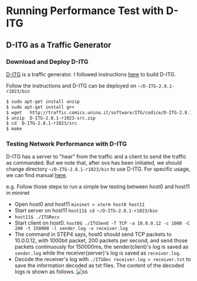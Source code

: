 # Running Performance Test with D-ITG

## D-ITG as a Traffic Generator
### Download and Deploy D-ITG
[D-ITG](http://traffic.comics.unina.it/software/ITG/documentation.php) is a traffic generator. I followed instructions [here](http://sdnopenflow.blogspot.com/2015/05/using-of-d-itg-traffic-generator-in.html) to build D-ITG.

Follow the instructions and D-ITG can be deployed on ```~/D-ITG-2.8.1-r1023/bin```
```sh
$ sudo apt-get install unzip
$ sudo apt-get install g++
$ wget   http://traffic.comics.unina.it/software/ITG/codice/D-ITG-2.8.1-r1023-src.zip
$ unzip  D-ITG-2.8.1-r1023-src.zip
$ cd  D-ITG-2.8.1-r1023/src
$ make
```

### Testing Network Performance with D-ITG
D-ITG has a server to "hear" from the traffic and a client to send the traffic as commanded.
But we note that, after ovs has been initiated, we should change directory ```~/D-ITG-2.8.1-r1023/bin``` to use D-ITG.
For specific usage, we can find manual [here](http://traffic.comics.unina.it/software/ITG/manual/).

e.g.
Follow those steps to run a simple bw testing between host0 and host11 in mininet
* Open host0 and host11 ```mininet > xterm host0 host11```
* Start server on host11 ```host11$ cd ~/D-ITG-2.8.1-r1023/bin```
* ```host11$ ./ITGRecv```
* Start client on host0. ```host0$ ./ITGSend -T TCP -a 10.0.0.12 -c 1000 -C 200 -t 150000 -l sender.log -x receiver.log```
* The command in STEP4 says, host0 should send TCP packets to 10.0.0.12, with 1000bit packet, 200 packets per second, and send those packets continuously for 150000ms, the sender(client)'s log is saved as ```sender.log``` while the receiver(server)'s log is saved as ```receiver.log```.
* Decode the receiver's log with ```./ITGDec receiver.log > receiver.txt``` to save the information decoded as txt files.
The content of the decoded logs is shown as follows.
![ss](https://github.com/rockwellcollins/FDMTestBed/testcase4/raw/logfile.png)
